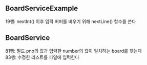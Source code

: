 ## BoardServiceExample
19행: nextInt() 이후 입력 버퍼를 비우기 위해 nextLine() 함수를 쓴다

## BoardService
81행: 필드 pno의 값과 입력한 number의 값이 일치하는 board를 찾는다<br>
83행: 수정한 리스트를 파일에 입력한다
